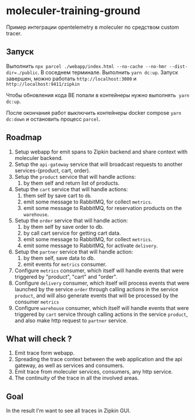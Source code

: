 # moleculer-training-ground

Пример интеграции opentelemetry в moleculer по средством custom tracer.

## Запуск

Выполнить `npx parcel ./webapp/index.html --no-cache --no-hmr --dist-dir=./public`.
В соседнем терминале.
Выполнить `yarn dc:up`.
Запуск завершен, можно работать `http://localhost:3000` и `http://localhost:9411/zipkin`

Чтобы обновления кода BE попали в контейнеры нужно выполнять  `yarn dc:up`.

После окончания работ выключить контейнеры docker compose `yarn dc:down` и остановить процесс `parcel`.

## Roadmap

1. Setup webapp for emit spans to Zipkin backend and share context with moleculer backend.
2. Setup the `api-gateway` service that will broadcast requests to another services-(product, cart, order).
3. Setup the `product` service that will handle actions:
    1. by them self and return list of products.
4. Setup the `cart` service that will handle actions:
    1. them self by save cart to `db`.
    2. emit some message to RabbitMQ, for collect `metrics`.
    3. emit some message to RabbitMQ, for reservation products on the `warehouse`.
5. Setup the `order` service that will handle action:
    1. by them self by save order to db.
    2. by call cart service for getting cart data.
    3. emit some message to RabbitMQ, for collect `metrics`.
    4. emit some message to RabbitMQ, for activate `delivery`.
6. Setup the `partner` service that will handle action:
    1. by them self, save data to db.
    2. emit events for `metrics` consumer.
7. Configure `metrics` consumer, which itself will handle events that were triggered by "product", "cart" and "order".
8. Configure `delivery` consumer, which itself will process events that were launched by the service `order` through calling actions in the service `product`, and will also generate events that will be processed by the consumer `metrics`
9. Configure `warehouse` consumer, which itself will handle events that were triggered by `cart` service through calling actions in the service `product`, and also make http request to `partner` service.

## What will check ?

1. Emit trace form webapp.
2. Spreading the trace context between the web application and the api gateway, as well as services and consumers.
3. Emit trace from moleculer services, consumers, any http service.
4. The continuity of the trace in all the involved areas.

## Goal

In the result I'm want to see all traces in Zipkin GUI.
